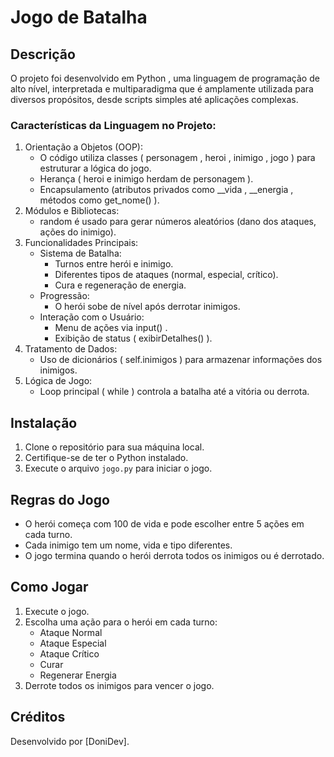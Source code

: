 # Jogo de Batalha

## Descrição
O projeto foi desenvolvido em Python , uma linguagem de programação de alto nível, interpretada e multiparadigma que é amplamente utilizada para diversos propósitos, desde scripts simples até aplicações complexas.

### Características da Linguagem no Projeto:
1. Orientação a Objetos (OOP): 
   - O código utiliza classes ( personagem , heroi , inimigo , jogo ) para estruturar a lógica do jogo.
   - Herança ( heroi e inimigo herdam de personagem ).
   - Encapsulamento (atributos privados como __vida , __energia , métodos como get_nome() ).
2. Módulos e Bibliotecas:  
   - random é usado para gerar números aleatórios (dano dos ataques, ações do inimigo).
3. Funcionalidades Principais:
   - Sistema de Batalha:
     - Turnos entre herói e inimigo.
     - Diferentes tipos de ataques (normal, especial, crítico).
     - Cura e regeneração de energia.
   - Progressão:
     - O herói sobe de nível após derrotar inimigos.
   - Interação com o Usuário:
     - Menu de ações via input() .
     - Exibição de status ( exibirDetalhes() ).
4. Tratamento de Dados: 
   - Uso de dicionários ( self.inimigos ) para armazenar informações dos inimigos.
5. Lógica de Jogo:
   - Loop principal ( while ) controla a batalha até a vitória ou derrota.

## Instalação
1. Clone o repositório para sua máquina local.
2. Certifique-se de ter o Python instalado.
3. Execute o arquivo `jogo.py` para iniciar o jogo.

## Regras do Jogo
- O herói começa com 100 de vida e pode escolher entre 5 ações em cada turno.
- Cada inimigo tem um nome, vida e tipo diferentes.
- O jogo termina quando o herói derrota todos os inimigos ou é derrotado.

## Como Jogar
1. Execute o jogo.
2. Escolha uma ação para o herói em cada turno:
   - Ataque Normal
   - Ataque Especial
   - Ataque Crítico
   - Curar
   - Regenerar Energia
3. Derrote todos os inimigos para vencer o jogo.

## Créditos
Desenvolvido por [DoniDev].